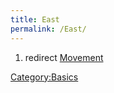 ```yaml
---
title: East
permalink: /East/
---
```


1.  redirect [Movement](Movement "wikilink")

[Category:Basics](Category:Basics "wikilink")